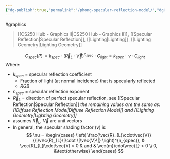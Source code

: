 ```yaml
---
{"dg-publish":true,"permalink":"/phong-specular-reflection-model/","dgHomeLink":true,"dgPassFrontmatter":false,"dgShowLocalGraph":true}
---
```


#graphics 
> [[CS250 Hub - Graphics II|CS250 Hub - Graphics II]], [[Specular Reflection|Specular Reflection]], [[Lighting|Lighting]], [[Lighting Geometry|Lighting Geometry]]

$$
C_{spec}(P) = k_{spec}\cdot (\vec{R}_{L}\cdot \vec{V})^{n_{spec}}\cdot C_{light} = k_{spec}\cdot\nu\cdot C_{light}
$$
Where:
- $k_{spec}$ = specular reflection coefficient
	- Fraction of light (at normal incidence) that is specularly reflected
	- $RGB$
- $n_{spec}$ = specular reflection exponent
- $\vec{R}_{L}$ = direction of perfect specular reflection, see [[Specular Reflection|Specular Reflection]]
*the remaining values are the same as: [[Diffuse Reflection Model|Diffuse Reflection Model]] and [[Lighting Geometry|Lighting Geometry]]*
- assumes $\vec{R}_{L}, \vec{V}$ are unit vectors
- In general, the specular shading factor ($\nu$) is:
$$
\nu = \begin{cases}
\left( \frac{\vec{R}_{L}\cdot\vec{V}}{\|\vec{R}_{L}\|\cdot \|\vec{V}\|} \right)^{n_{spec}},  & \vec{R}_{L}\cdot\vec{V} > 0 &  and  & \vec{m}\cdot\vec{L} > 0  \\
0, &\text{otherwise}
\end{cases}
$$